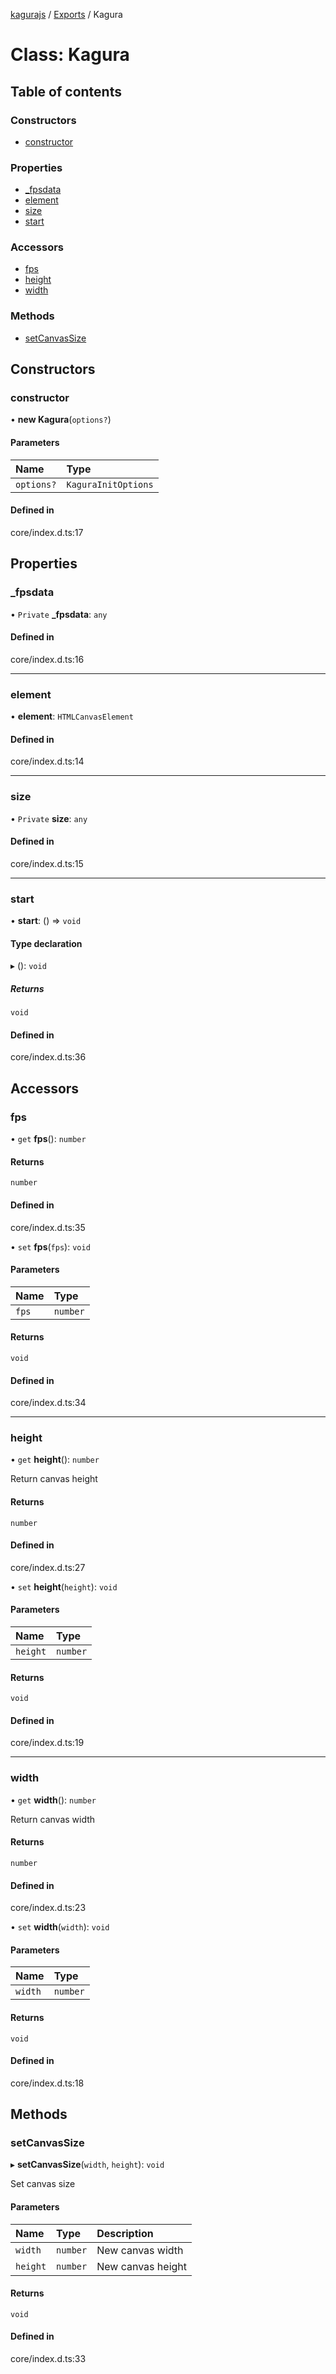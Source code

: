 [kagurajs](../README.md) / [Exports](../modules.md) / Kagura

# Class: Kagura

## Table of contents

### Constructors

- [constructor](Kagura.md#constructor)

### Properties

- [\_fpsdata](Kagura.md#_fpsdata)
- [element](Kagura.md#element)
- [size](Kagura.md#size)
- [start](Kagura.md#start)

### Accessors

- [fps](Kagura.md#fps)
- [height](Kagura.md#height)
- [width](Kagura.md#width)

### Methods

- [setCanvasSize](Kagura.md#setcanvassize)

## Constructors

### constructor

• **new Kagura**(`options?`)

#### Parameters

| Name | Type |
| :------ | :------ |
| `options?` | `KaguraInitOptions` |

#### Defined in

core/index.d.ts:17

## Properties

### \_fpsdata

• `Private` **\_fpsdata**: `any`

#### Defined in

core/index.d.ts:16

___

### element

• **element**: `HTMLCanvasElement`

#### Defined in

core/index.d.ts:14

___

### size

• `Private` **size**: `any`

#### Defined in

core/index.d.ts:15

___

### start

• **start**: () => `void`

#### Type declaration

▸ (): `void`

##### Returns

`void`

#### Defined in

core/index.d.ts:36

## Accessors

### fps

• `get` **fps**(): `number`

#### Returns

`number`

#### Defined in

core/index.d.ts:35

• `set` **fps**(`fps`): `void`

#### Parameters

| Name | Type |
| :------ | :------ |
| `fps` | `number` |

#### Returns

`void`

#### Defined in

core/index.d.ts:34

___

### height

• `get` **height**(): `number`

Return canvas height

#### Returns

`number`

#### Defined in

core/index.d.ts:27

• `set` **height**(`height`): `void`

#### Parameters

| Name | Type |
| :------ | :------ |
| `height` | `number` |

#### Returns

`void`

#### Defined in

core/index.d.ts:19

___

### width

• `get` **width**(): `number`

Return canvas width

#### Returns

`number`

#### Defined in

core/index.d.ts:23

• `set` **width**(`width`): `void`

#### Parameters

| Name | Type |
| :------ | :------ |
| `width` | `number` |

#### Returns

`void`

#### Defined in

core/index.d.ts:18

## Methods

### setCanvasSize

▸ **setCanvasSize**(`width`, `height`): `void`

Set canvas size

#### Parameters

| Name | Type | Description |
| :------ | :------ | :------ |
| `width` | `number` | New canvas width |
| `height` | `number` | New canvas height |

#### Returns

`void`

#### Defined in

core/index.d.ts:33
